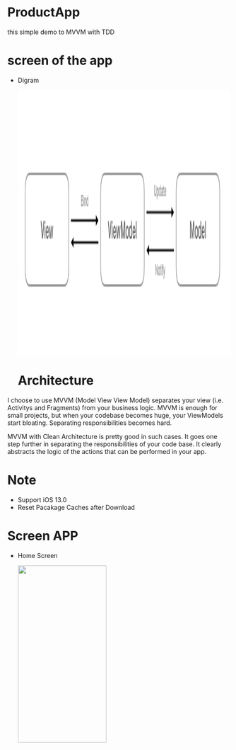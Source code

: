 # ProductApp
this simple demo to MVVM with TDD

# screen of the app

* Digram 

  <img align="center" width="600" height="600" img src="1_Tb8dnc4-CN8ht1Sk72-Avg.png">
  
  # Architecture
I choose to use MVVM (Model View View Model) separates your view (i.e. Activitys and Fragments) from your business logic. MVVM is enough for small projects, but when your codebase becomes huge, your ViewModels start bloating. Separating responsibilities becomes hard.

MVVM with Clean Architecture is pretty good in such cases. It goes one step further in separating the responsibilities of your code base. It clearly abstracts the logic of the actions that can be performed in your app.

# Note
- Support iOS 13.0
- Reset Pacakage Caches after Download

# Screen APP

* Home Screen

  <img align="left" width="200" height="400" img src="Simulator Screen Shot - iPhone 11 - 2022-06-05 at 00.21.01.png">
